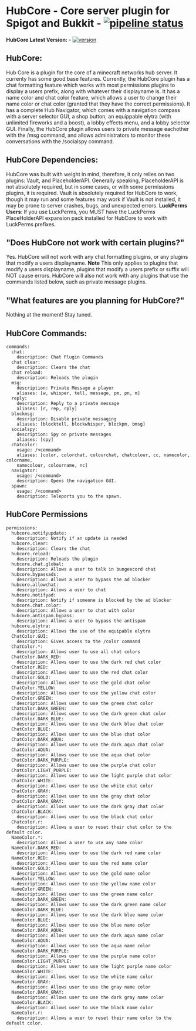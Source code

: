 # HubCore - Core server plugin for Spigot and Bukkit - [![pipeline status](https://gitlab.uniquedimensions.net/arcadelia/hubcore/badges/master/pipeline.svg)](https://gitlab.uniquedimensions.net/arcadelia/hubcore/-/commits/master)

**HubCore Latest Version:** - [![version](https://img.shields.io/badge/version-v1.0-blue)](https://gitlab.uniquedimensions.net/arcadelia/hubcore/-/releases/v1.0)

## HubCore: 
Hub Core is a plugin for the core of a minecraft networks hub server. It
currenty has some good base features. Currently, the HubCore plugin has a chat
formatting feature which works with most permissions plugins to display a users
prefix, along with whatever their displayname is. It has a name color and
chat color feature, which allows a user to change their name color or chat color
(granted that they have the correct permissions). It has a complete Hub Navigator,
which comes with a navigation compass with a server selector GUI, a shop button,
an equippable elytra (with unlimited fireworks and a boost), a lobby effects menu,
and a lobby selector GUI. Finally, the HubCore plugin allows users to private 
message eachother with the /msg command, and allows administrators to monitor 
these conversations with the /socialspy command.

## HubCore Dependencies:
HubCore was built with weight in mind, therefore, it only relies on two plugins:
Vault, and PlaceholderAPI. Generally speaking, PlaceholderAPI is not absolutely
required, but in some cases, or with some permissions plugins, it is required.
Vault is absolutely required for HubCore to work, though it may run and some 
features may work if Vault is not installed, it may be prone to server crashes,
bugs, and unexpected errors.
**LuckPerms Users**:
If you use LuckPerms, you MUST have the LuckPerms PlaceHolderAPI expansion pack
installed for HubCore to work with LuckPerms prefixes.

## "Does HubCore not work with certain plugins?"
Yes. HubCore will not work with any chat formatting plugins, or any plugins that
modify a users displayname. **Note** This only applies to plugins that modify a 
users displayname, plugins that modify a users prefix or suffix will NOT cause 
errors. HubCore will also not work with any plugins that use the commands listed
below, such as private message plugins.

## "What features are you planning for HubCore?"
Nothing at the moment! Stay tuned.

## HubCore Commands:
```
commands:
  chat:
    description: Chat Plugin Commands
  chat clear:
    description: Clears the chat
  chat reload:
    description: Reloads the plugin
  msg:
    description: Private Message a player
    aliases: [w, whisper, tell, message, pm, pn, m]
  reply:
    description: Reply to a private message
    aliases: [r, rep, rply]
  blockmsg:
    description: Disable private messaging
    aliases: [blocktell, blockwhisper, blockpm, bmsg]
  socialspy:
    description: Spy on private messages
    aliases: [spy]
  chatcolor:
    usage: /<command>
    aliases: [color, colorchat, colourchat, chatcolour, cc, namecolor, colorname,
    namecolour, colourname, nc]
  navigator:
    usage: /<command>
    description: Opens the navigation GUI.
  spawn:
    usage: /<command>
    description: Teleports you to the spawn.
```

## HubCore Permissions
```
permissions:
  hubcore.notifyupdate:
    description: Notify if an update is needed
  hubcore.clear:
    description: Clears the chat
  hubcore.reload:
    description: Reloads the plugin
  hubcore.chat.global:
    description: Allows a user to talk in bungeecord chat
  hubcore.bypassads:
    description: Allows a user to bypass the ad blocker
  hubcore.allowchat:
    description: Allows a user to chat
  hubcore.notifyad:
    description: Notify if someone is blocked by the ad blocker
  hubcore.chat.color:
    description: Allows a user to chat with color
  hubcore.antispam.bypass:
    description: Allows a user to bypass the antispam
  hubcore.elytra:
    description: Allows the use of the equipable elytra
  ChatColor.GUI:
    description: Gives access to the /color command
  ChatColor.*:
    description: Allows user to use all chat colors
  ChatColor.DARK_RED:
    description: Allows user to use the dark red chat color
  ChatColor.RED:
    description: Allows user to use the red chat color
  ChatColor.GOLD:
    description: Allows user to use the gold chat color
  ChatColor.YELLOW:
    description: Allows user to use the yellow chat color
  ChatColor.GREEN:
    description: Allows user to use the green chat color
  ChatColor.DARK_GREEN:
    description: Allows user to use the dark green chat color
  ChatColor.DARK_BLUE:
    description: Allows user to use the dark blue chat color
  ChatColor.BLUE:
    description: Allows user to use the blue chat color
  ChatColor.DARK_AQUA:
    description: Allows user to use the dark aqua chat color
  ChatColor.AQUA:
    description: Allows user to use the aqua chat color
  ChatColor.DARK_PURPLE:
    description: Allows user to use the purple chat color
  ChatColor.LIGHT_PURPLE:
    description: Allows user to use the light purple chat color
  ChatColor.WHITE:
    description: Allows user to use the white chat color
  ChatColor.GRAY:
    description: Allows user to use the gray chat color
  ChatColor.DARK_GRAY:
    description: Allows user to use the dark gray chat color
  ChatColor.BLACK:
    description: Allows user to use the black chat color
  Chatcolor.r:
    description: Allows a user to reset their chat color to the default color.
  NameColor.*:
    description: Allows a user to use any name color
  NameColor.DARK_RED:
    description: Allows user to use the dark red name color
  NameColor.RED:
    description: Allows user to use the red name color
  NameColor.GOLD:
    description: Allows user to use the gold name color
  NameColor.YELLOW:
    description: Allows user to use the yellow name color
  NameColor.GREEN:
    description: Allows user to use the green name color
  NameColor.DARK_GREEN:
    description: Allows user to use the dark green name color
  NameColor.DARK_BLUE:
    description: Allows user to use the dark blue name color
  NameColor.BLUE:
    description: Allows user to use the blue name color
  NameColor.DARK_AQUA:
    description: Allows user to use the dark aqua name color
  NameColor.AQUA:
    description: Allows user to use the aqua name color
  NameColor.DARK_PURPLE:
    description: Allows user to use the purple name color
  NameColor.LIGHT_PURPLE:
    description: Allows user to use the light purple name color
  NameColor.WHITE:
    description: Allows user to use the white name color
  NameColor.GRAY:
    description: Allows user to use the gray name color
  NameColor.DARK_GRAY:
    description: Allows user to use the dark gray name color
  NameColor.BLACK:
    description: Allows user to use the black name color
  NameColor.r:
    description: Allows a user to reset their name color to the default color.
```
